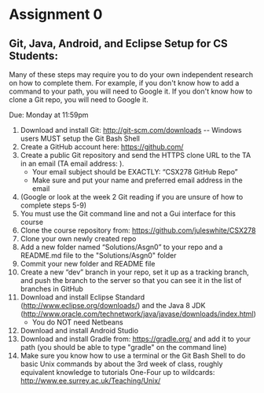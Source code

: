 Assignment 0
============

Git, Java, Android, and Eclipse Setup for CS Students:
------------------------------------------------------

Many of these steps may require you to do your own independent research on how to complete them. For example, if you don't know how to add a command to your path, you will need to Google it. If you don't know how to clone a Git repo, you will need to Google it. 

Due: Monday at 11:59pm

1.	Download and install Git: http://git-scm.com/downloads -- Windows users MUST setup the Git Bash Shell
2.	Create a GitHub account here: https://github.com/
3.	Create a public Git repository and send the HTTPS clone URL to the TA in an email  (TA email address: ).
    -  Your email subject should be EXACTLY: “CSX278 GitHub Repo”
    -  Make sure and put your name and preferred email address in the email
4.	(Google or look at the week 2 Git reading if you are unsure of how to complete steps 5-9)
5.	You must use the Git command line and not a Gui interface for this course
6.	Clone the course repository from: https://github.com/juleswhite/CSX278
7.	Clone your own newly created repo
8.	Add a new folder named “Solutions/Asgn0” to your repo and a README.md file to the "Solutions/Asgn0" folder
9.	Commit your new folder and README file 
10.	Create a new “dev” branch in your repo, set it up as a tracking branch, and push the branch to the server so that you can see it in the list of branches in GitHub 
11.	Download and install Eclipse Standard (http://www.eclipse.org/downloads/) and the Java 8 JDK (http://www.oracle.com/technetwork/java/javase/downloads/index.html)
    -  You do NOT need Netbeans
12.	Download and install Android Studio
13.	Download and install Gradle from: https://gradle.org/ and add it to your path (you should be able to type "gradle" on the command line)
14.	Make sure you know how to use a terminal or the Git Bash Shell to do basic Unix commands by about the 3rd week of class, roughly equivalent knowledge to tutorials One-Four up to wildcards: http://www.ee.surrey.ac.uk/Teaching/Unix/
	
